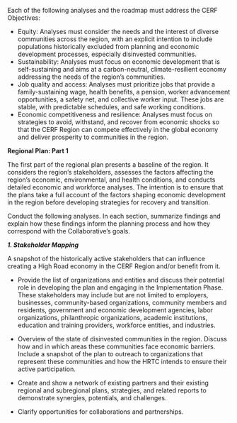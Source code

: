 Each of the following analyses and the roadmap must address the CERF Objectives: 

* Equity: Analyses must consider the needs and the interest of diverse communities across the region, with an explicit intention to include populations historically excluded from planning and economic development processes, especially disinvested communities.   
* Sustainability: Analyses must focus on economic development that is self-sustaining and aims at a carbon-neutral, climate-resilient economy addressing the needs of the region’s communities.  
* Job quality and access: Analyses must prioritize jobs that provide a family-sustaining wage, health benefits, a pension, worker advancement opportunities, a safety net, and collective worker input. These jobs are stable, with predictable schedules, and safe working conditions.    
* Economic competitiveness and resilience: Analyses must focus on strategies to avoid, withstand, and recover from economic shocks so that the CERF Region can compete effectively in the global economy and deliver prosperity to communities in the region.

**Regional Plan: Part 1**

The first part of the regional plan presents a baseline of the region. It considers the region’s stakeholders, assesses the factors affecting the region’s economic, environmental, and health conditions, and conducts detailed economic and workforce analyses. The intention is to ensure that the plans take a full account of the factors shaping economic development in the region before developing strategies for recovery and transition.

Conduct the following analyses. In each section, summarize findings and explain how these findings inform the planning process and how they correspond with the Collaborative’s goals.

***1\. Stakeholder Mapping***

A snapshot of the historically active stakeholders that can influence creating a High Road economy in the CERF Region and/or benefit from it.

* Provide the list of organizations and entities and discuss their potential role in developing the plan and engaging in the Implementation Phase. These stakeholders may include but are not limited to employers, businesses, community-based organizations, community members and residents, government and economic development agencies, labor organizations, philanthropic organizations, academic institutions, education and training providers, workforce entities, and industries.

* Overview of the state of disinvested communities in the region. Discuss how and in which areas these communities face economic barriers. Include a snapshot of the plan to outreach to organizations that represent these communities and how the HRTC intends to ensure their active participation.

* Create and show a network of existing partners and their existing regional and subregional plans, strategies, and related reports to demonstrate synergies, potentials, and challenges.

* Clarify opportunities for collaborations and partnerships.